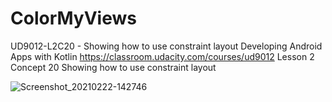 # ColorMyViews
UD9012-L2C20 - Showing how to use constraint layout
Developing Android Apps with Kotlin
https://classroom.udacity.com/courses/ud9012
Lesson 2 Concept 20 Showing how to use constraint layout

![Screenshot_20210222-142746](https://user-images.githubusercontent.com/35181687/108779909-7c4eb880-751c-11eb-9262-c64e7b20d0d5.png)
